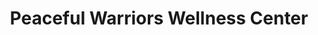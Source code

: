 ---
title: "Peaceful Warriors Wellness Center"
url: /saint-petersburg/peaceful-warriors-wellness-center/
shop: Massage
---